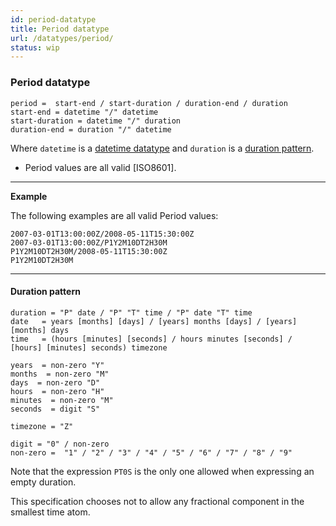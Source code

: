 ```yaml
---
id: period-datatype
title: Period datatype
url: /datatypes/period/
status: wip
---
```


### Period datatype

```abnf
period =  start-end / start-duration / duration-end / duration
start-end = datetime "/" datetime
start-duration = datetime "/" duration
duration-end = duration "/" datetime
```

Where `datetime` is a [datetime datatype](#datetime-datatype) and `duration`
is a [duration pattern](#duration-pattern).

* Period values are all valid [ISO8601].

---
**Example**

The following examples are all valid Period values:

```
2007-03-01T13:00:00Z/2008-05-11T15:30:00Z
2007-03-01T13:00:00Z/P1Y2M10DT2H30M
P1Y2M10DT2H30M/2008-05-11T15:30:00Z
P1Y2M10DT2H30M
```

---

#### Duration pattern

```abnf
duration = "P" date / "P" "T" time / "P" date "T" time
date   = years [months] [days] / [years] months [days] / [years] [months] days
time   = (hours [minutes] [seconds] / hours minutes [seconds] / [hours] [minutes] seconds) timezone

years  = non-zero "Y"
months  = non-zero "M"
days  = non-zero "D"
hours  = non-zero "H"
minutes  = non-zero "M"
seconds  = digit "S"

timezone = "Z"

digit = "0" / non-zero
non-zero =  "1" / "2" / "3" / "4" / "5" / "6" / "7" / "8" / "9"
```

Note that the expression `PT0S` is the only one allowed when expressing an
empty duration.

This specification chooses not to allow any fractional component in the smallest
time atom.


